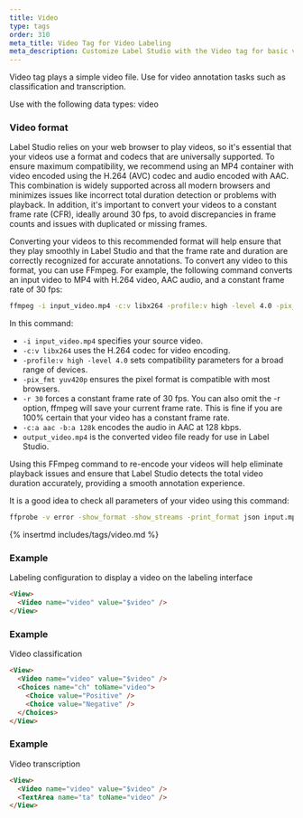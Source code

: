 ```yaml
---
title: Video
type: tags
order: 310
meta_title: Video Tag for Video Labeling
meta_description: Customize Label Studio with the Video tag for basic video annotation tasks for machine learning and data science projects.
---
```


Video tag plays a simple video file. Use for video annotation tasks such as classification and transcription.

Use with the following data types: video

### Video format

Label Studio relies on your web browser to play videos, so it's essential that your videos use a format and codecs that are universally supported. To ensure maximum compatibility, we recommend using an MP4 container with video encoded using the H.264 (AVC) codec and audio encoded with AAC. This combination is widely supported across all modern browsers and minimizes issues like incorrect total duration detection or problems with playback. In addition, it's important to convert your videos to a constant frame rate (CFR), ideally around 30 fps, to avoid discrepancies in frame counts and issues with duplicated or missing frames.

Converting your videos to this recommended format will help ensure that they play smoothly in Label Studio and that the frame rate and duration are correctly recognized for accurate annotations. To convert any video to this format, you can use FFmpeg. For example, the following command converts an input video to MP4 with H.264 video, AAC audio, and a constant frame rate of 30 fps:

```bash
ffmpeg -i input_video.mp4 -c:v libx264 -profile:v high -level 4.0 -pix_fmt yuv420p -r 30 -c:a aac -b:a 128k output_video.mp4
```

In this command:
- `-i input_video.mp4` specifies your source video.
- `-c:v libx264` uses the H.264 codec for video encoding.
- `-profile:v high -level 4.0` sets compatibility parameters for a broad range of devices.
- `-pix_fmt yuv420p` ensures the pixel format is compatible with most browsers.
- `-r 30` forces a constant frame rate of 30 fps. You can also omit the -r option, ffmpeg will save your current frame rate. This is fine if you are 100% certain that your video has a constant frame rate.
- `-c:a aac -b:a 128k` encodes the audio in AAC at 128 kbps.
- `output_video.mp4` is the converted video file ready for use in Label Studio.

Using this FFmpeg command to re-encode your videos will help eliminate playback issues and ensure that Label Studio detects the total video duration  accurately, providing a smooth annotation experience.

It is a good idea to check all parameters of your video using this command:
```bash
ffprobe -v error -show_format -show_streams -print_format json input.mp4
```

{% insertmd includes/tags/video.md %}

### Example

Labeling configuration to display a video on the labeling interface

```html
<View>
  <Video name="video" value="$video" />
</View>
```
### Example

Video classification

```html
<View>
  <Video name="video" value="$video" />
  <Choices name="ch" toName="video">
    <Choice value="Positive" />
    <Choice value="Negative" />
  </Choices>
</View>
```
### Example

Video transcription

```html
<View>
  <Video name="video" value="$video" />
  <TextArea name="ta" toName="video" />
</View>
```
